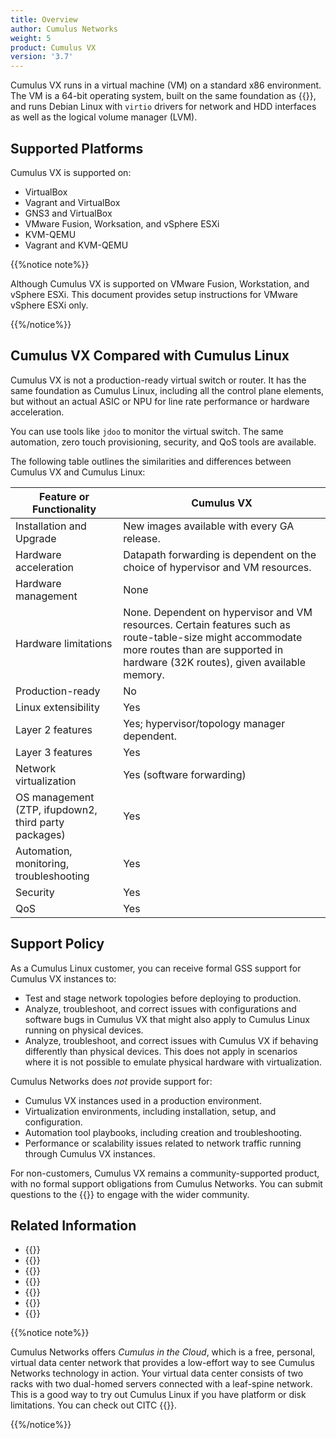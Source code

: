 ```yaml
---
title: Overview
author: Cumulus Networks
weight: 5
product: Cumulus VX
version: '3.7'
---
```

Cumulus VX runs in a virtual machine (VM) on a standard x86 environment. The VM is a 64-bit operating system, built on the same foundation as {{<exlink url="https://docs.cumulusnetworks.com/cumulus-linux" text="Cumulus Linux">}}, and runs Debian Linux with `virtio` drivers for network and HDD interfaces as well as the logical volume manager (LVM).

## Supported Platforms

Cumulus VX is supported on:

- VirtualBox
- Vagrant and VirtualBox
- GNS3 and VirtualBox
- VMware Fusion, Worksation, and vSphere ESXi
- KVM-QEMU
- Vagrant and KVM-QEMU

{{%notice note%}}

Although Cumulus VX is supported on VMware Fusion, Workstation, and vSphere ESXi. This document provides setup instructions for VMware vSphere ESXi only.

{{%/notice%}}

## Cumulus VX Compared with Cumulus Linux

Cumulus VX is not a production-ready virtual switch or router. It has the same foundation as Cumulus Linux, including all the control plane elements, but without an actual ASIC or NPU for line rate performance or hardware acceleration.

You can use tools like `jdoo` to monitor the virtual switch. The same automation, zero touch provisioning, security, and QoS tools are available.

The following table outlines the similarities and differences between Cumulus VX and Cumulus Linux:

| Feature or Functionality | Cumulus VX |
| ------------------------ | -------------------------------- |
| Installation and Upgrade | New images available with every GA release. |
| Hardware acceleration    | Datapath forwarding is dependent on the choice of hypervisor and VM resources. |
| Hardware management      | None |
| Hardware limitations     | None. Dependent on hypervisor and VM resources. Certain features such as route-table-size might accommodate more routes than are supported in hardware (32K routes), given available memory. |
| Production-ready         | No |
| Linux extensibility      | Yes |
| Layer 2 features         | Yes; hypervisor/topology manager dependent. |
| Layer 3 features         | Yes |
| Network virtualization   | Yes (software forwarding) |
| OS management (ZTP, ifupdown2, third party packages) | Yes |
| Automation, monitoring, troubleshooting | Yes |
| Security                 | Yes |
| QoS                      | Yes |

## Support Policy

As a Cumulus Linux customer, you can receive formal GSS support for Cumulus VX instances to:

- Test and stage network topologies before deploying to production.
- Analyze, troubleshoot, and correct issues with configurations and software bugs in Cumulus VX that might also apply to Cumulus Linux running on physical devices.
- Analyze, troubleshoot, and correct issues with Cumulus VX if behaving differently than physical devices. This does not apply in scenarios where it is not possible to emulate physical hardware with virtualization.

Cumulus Networks does *not* provide support for:

- Cumulus VX instances used in a production environment.
- Virtualization environments, including installation, setup, and configuration.
- Automation tool playbooks, including creation and troubleshooting.
- Performance or scalability issues related to network traffic running through Cumulus VX instances.

For non-customers, Cumulus VX remains a community-supported product, with no formal support obligations from Cumulus Networks. You can submit questions to the {{<exlink url="https://slack.cumulusnetworks.com/" text="community Slack channel">}} to engage with the wider community.

## Related Information

- {{<exlink url="https://docs.cumulusnetworks.com/cumulus-linux" text="Cumulus Linux documentation">}}
- {{<exlink url="https://cumulusnetworks.com/products/cumulus-vx/download/" text="Cumulus VX downloads">}}
- {{<exlink url="https://www.vmware.com/support/pubs/" text="VMware documentation">}}
- {{<exlink url="https://www.virtualbox.org/wiki/Documentation" text="VirtualBox documentation">}}
- {{<exlink url="http://www.linux-kvm.org/page/Documents" text="KVM documentation">}}
- {{<exlink url="https://docs.vagrantup.com/v2/" text="Vagrant documentation">}}
- {{<exlink url="https://www.gns3.com/software" text="GNS3 documentation">}}

{{%notice note%}}

Cumulus Networks offers *Cumulus in the Cloud*, which is a free, personal, virtual data center network that provides a low-effort way to see Cumulus Networks technology in action. Your virtual data center consists of two racks with two dual-homed servers connected with a leaf-spine network. This is a good way to try out Cumulus Linux if you have platform or disk limitations. You can check out CITC {{<exlink url="https://cumulusnetworks.com/products/cumulus-in-the-cloud/" text="here">}}.

{{%/notice%}}
